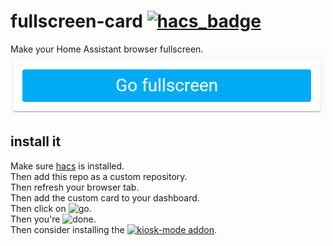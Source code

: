 # fullscreen-card [![hacs_badge](https://img.shields.io/badge/custom%20repo%20on-hacs-%2303a9f4.svg?style=flat-square)](https://hacs.xyz/)
Make your Home Assistant browser fullscreen.  
![Screenshot](/fscreen.png)  
## install it
Make sure [hacs](https://hacs.xyz/) is installed.  
Then add this repo as a custom repository.  
Then refresh your browser tab.  
Then add the custom card to your dashboard.  
Then click on ![go](https://img.shields.io/badge/-Go-%23888888.svg?style=flat-square).  
Then you're ![done](https://img.shields.io/badge/-done-green.svg?style=flat-square).  
Then consider installing the [![kiosk-mode addon](https://img.shields.io/badge/-kiosk%45mode%20addon-green.svg?style=flat-square)](https://github.com/matt8707/kiosk-mode).
